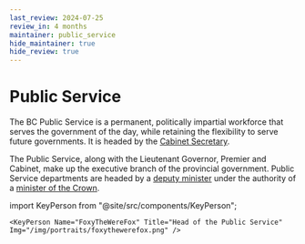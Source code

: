 ```yaml
---
last_review: 2024-07-25
review_in: 4 months
maintainer: public_service
hide_maintainer: true
hide_review: true
---
```


# Public Service

The BC Public Service is a permanent, politically impartial workforce that serves the government of the day, while retaining the flexibility to serve future governments. It is headed by the [Cabinet Secretary](/gov/premier#the-cabinet-secretary).

The Public Service, along with the Lieutenant Governor, Premier and Cabinet, make up the executive branch of the provincial government. Public Service departments are headed by a [deputy minister](/gov/cabinet/deputy-ministers) under the authority of a [minister of the Crown](/gov/cabinet).

import KeyPerson from "@site/src/components/KeyPerson";

    <KeyPerson Name="FoxyTheWereFox" Title="Head of the Public Service" Img="/img/portraits/foxythewerefox.png" />
